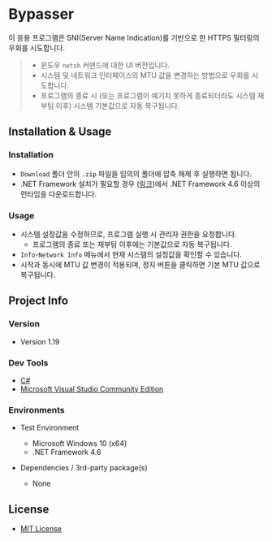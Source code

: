 # Bypasser

이 응용 프로그램은 SNI(Server Name Indication)를 기반으로 한 HTTPS 필터링의 우회를 시도합니다.

> + 윈도우 `netsh` 커맨드에 대한 UI 버전입니다.
> + 시스템 및 네트워크 인터페이스의 MTU 값을 변경하는 방법으로 우회를 시도합니다.
> + 프로그램의 종료 시 (또는 프로그램이 예기치 못하게 종료되더라도 시스템 재부팅 이후) 시스템 기본값으로 자동 복구됩니다.


## Installation & Usage

### Installation

+ `Download` 폴더 안의 `.zip` 파일을 임의의 폴더에 압축 해제 후 실행하면 됩니다.
+ .NET Framework 설치가 필요할 경우 ([링크](<https://dotnet.microsoft.com/download/dotnet-framework>))에서 .NET Framework 4.6 이상의 런타임을 다운로드합니다.

### Usage

+ 시스템 설정값을 수정하므로, 프로그램 실행 시 관리자 권한을 요청합니다.
  + 프로그램의 종료 또는 재부팅 이후에는 기본값으로 자동 복구됩니다.
+ `Info`-`Network Info` 메뉴에서 현재 시스템의 설정값을 확인할 수 있습니다.
+ 시작과 동시에 MTU 값 변경이 적용되며, 정지 버튼을 클릭하면 기본 MTU 값으로 복구됩니다.


## Project Info

### Version

+ Version 1.19

### Dev Tools

+ [C#](https://docs.microsoft.com/ko-kr/dotnet/csharp/)
+ [Microsoft Visual Studio Community Edition](https://visualstudio.microsoft.com/ko/)

### Environments

+ Test Environment

    + Microsoft Windows 10 (x64)
    + .NET Framework 4.6

+ Dependencies / 3rd-party package(s)

    + None



## License

+ [MIT License](https://github.com/mohenjo/HangulUtils/blob/master/LICENSE)





